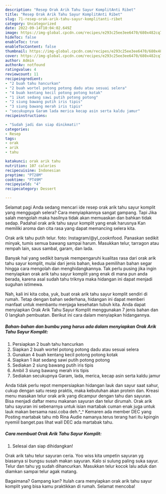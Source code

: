 ```yaml
---
description: "Resep Orak Arik Tahu Sayur KomplitAnti Ribet"
title: "Resep Orak Arik Tahu Sayur KomplitAnti Ribet"
slug: 71-resep-orak-arik-tahu-sayur-komplitanti-ribet
category: Uncategorized
date: 2022-09-14T10:04:02.649Z
image: https://img-global.cpcdn.com/recipes/e293c25ee3ee6470/680x482cq70/orak-arik-tahu-sayur-komplit-foto-resep-utama.jpg
hideToc: false
enableToc: true
enableTocContent: false
thumbnail: https://img-global.cpcdn.com/recipes/e293c25ee3ee6470/680x482cq70/orak-arik-tahu-sayur-komplit-foto-resep-utama.jpg
cover: https://img-global.cpcdn.com/recipes/e293c25ee3ee6470/680x482cq70/orak-arik-tahu-sayur-komplit-foto-resep-utama.jpg
author: Admin
authorAv: notfound
ratingvalue: 4
reviewcount: 11
recipeingredient:
- "2 buah tahu hancurkan"
- "2 buah wortel potong potong dadu atau sesuai selera"
- "4 buah kentang kecil potong potong kotak"
- "1 ikat sedang sawi putih potong potong"
- "2 siung bawang putih iris tipis"
- "3 siung bawang merah iris tipis"
- "secukupnya Garam lada merica kecap asin serta kaldu jamur"
recipeinstructions:

- "Sudah jadi dan siap dinikmati!"
categories:
- Resep
tags:
- orak
- arik
- tahu

katakunci: orak arik tahu 
nutrition: 107 calories
recipecuisine: Indonesian
preptime: "PT28M"
cooktime: "PT49M"
recipeyield: "4"
recipecategory: Dessert

---
```



Selamat pagi Anda sedang mencari ide resep orak arik tahu sayur komplit yang menggugah selera? Cara menyiapkannya sangat gampang. Tapi Jika salah mengolah maka hasilnya tidak akan memuaskan dan bahkan tidak sedap. Padahal orak arik tahu sayur komplit yang enak harusnya Kan memiliki aroma dan cita rasa yang dapat memancing selera kita.


Orak arik tahu putih telur. foto: Instagram/@yl_cooknfood. Panaskan sedikit minyak, tumis semua bawang sampai harum. Masukkan telur, tarragon atau rempah lain, saus sambal, garam, dan lada.

Banyak hal yang sedikit banyak mempengaruhi kualitas rasa dari orak arik tahu sayur komplit, mulai dari jenis bahan, kedua pemilihan bahan segar hingga cara mengolah dan menghidangkannya. Tak perlu pusing jika ingin menyiapkan orak arik tahu sayur komplit yang enak di mana pun anda berada, karena asal sudah tahu triknya maka hidangan ini dapat menjadi suguhan istimewa.


Nah, kali ini kita coba, yuk, buat orak arik tahu sayur komplit sendiri di rumah. Tetap dengan bahan sederhana, hidangan ini dapat memberi manfaat untuk membantu menjaga kesehatan tubuh kita. Anda dapat menyiapkan Orak Arik Tahu Sayur Komplit menggunakan 7 jenis bahan dan 0 langkah pembuatan. Berikut ini cara dalam menyiapkan hidangannya.

<!--inarticleads1-->

##### Bahan-bahan dan bumbu yang harus ada dalam menyiapkan Orak Arik Tahu Sayur Komplit:

1. Persiapkan 2 buah tahu hancurkan
1. Siapkan 2 buah wortel potong potong dadu atau sesuai selera
1. Gunakan 4 buah kentang kecil potong potong kotak
1. Siapkan 1 ikat sedang sawi putih potong potong
1. Sediakan 2 siung bawang putih iris tipis
1. Ambil 3 siung bawang merah iris tipis
1. Sediakan secukupnya Garam, lada, merica, kecap asin serta kaldu jamur


Anda tidak perlu repot mempersiapkan hidangan lauk dan sayur saat sahur, cukup dengan satu resep praktis, maka kebutuhan akan protein dan. Kreasi menu masakan telur orak arik yang dicampur dengan tahu dan sayuran. Bisa menjadi daftar menu makanan sayuran dan telur dirumah. Orak arik tahu sayuran ini sebenarnya untuk isian martabak cuman enak juga untuk lauk makan bersama nasi.coba deh.^_^ Kemaren ada member DEC yang Posting martabak tahu mb Rina Audie namanya.terus terang hari itu kpingin nyemiil banget.pas lihat wall DEC ada martabak tahu. 

<!--inarticleads2-->

##### Cara membuat Orak Arik Tahu Sayur Komplit:


1. Selesai dan siap dihidangkan!

Orak arik tahu telur sayuran ceria. Yoo wiss kita umpetin sayuran yg biasanya si bungsu susah makan sayuran. Kalo si sulung paling suka sayur. Telur dan tahu yg sudah dihancurkan. Masukkan telur kocok lalu aduk dan diamkan sampai telur agak matang. 

Bagaimana? Gampang kan? Itulah cara menyiapkan orak arik tahu sayur komplit yang bisa kamu praktikkan di rumah. Selamat mencoba!
